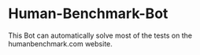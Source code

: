 # Human-Benchmark-Bot
This Bot can automatically solve most of the tests on the humanbenchmark.com website.
